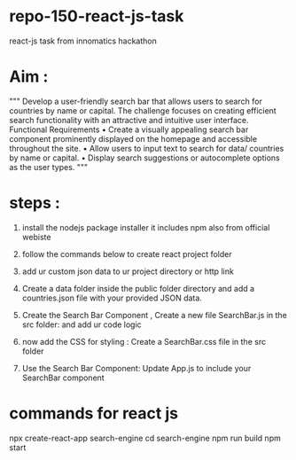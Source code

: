 # repo-150-react-js-task
react-js task from innomatics hackathon


# Aim :
"""
Develop a user-friendly search bar that allows users to search for countries by name or capital. The challenge focuses on creating efficient search functionality with an attractive and intuitive user interface.
Functional Requirements
•	Create a visually appealing search bar component prominently displayed on the homepage and accessible throughout the site.
•	Allow users to input text to search for data/ countries by name or capital.
•	Display search suggestions or autocomplete options as the user types.
"""


# steps :
1. install the nodejs package installer it includes npm also from official webiste

2. follow the commands below to create react project folder

3. add ur custom json data to ur project directory or http link

4. Create a data folder inside the public folder directory and add a countries.json file with your provided JSON data. 

5. Create the Search Bar Component , Create a new file SearchBar.js in the src folder: and add ur code logic

6. now add the CSS for styling : Create a SearchBar.css file in the src folder

7. Use the Search Bar Component: Update App.js to include your SearchBar component 



# commands for react js
npx create-react-app search-engine
cd search-engine
npm run build
npm start
